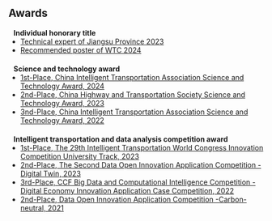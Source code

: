 ## Awards

<h4 style="margin:0 10px 0;">Individual honorary title</h4>

<ul style="margin:0 0 20px;">
  <li><a href="https://www.computer.org/csdl/journal/tp"><autocolor>Technical expert of Jiangsu Province 2023</autocolor></a></li>
  <li><a href="https://www.computer.org/csdl/journal/tp"><autocolor>Recommended poster of WTC 2024</autocolor></a></li>
</ul>


<h4 style="margin:0 10px 0;">Science and technology award</h4>

<ul style="margin:0 0 20px;">
  <li><a href="https://www.computer.org/csdl/journal/tp"><autocolor>1st-Place, China Intelligent Transportation Association Science and Technology Award, 2024</autocolor></a></li>
  <li><a href="https://www.springer.com/journal/11263"><autocolor>2nd-Place, China Highway and Transportation Society Science and Technology Award, 2023</autocolor></a></li>
  <li><a href="https://www.springer.com/journal/11263"><autocolor>3nd-Place, China Intelligent Transportation Association Science and Technology Award, 2022</autocolor></a></li>
</ul>

<h4 style="margin:0 10px 0;">Intelligent transportation and data analysis competition award</h4>

<ul style="margin:0 0 20px;">
  <li><a href="https://www.computer.org/csdl/journal/tp"><autocolor>1st-Place, The 29th Intelligent Transportation World Congress Innovation Competition University Track, 2023</autocolor></a></li>
  <li><a href="https://www.springer.com/journal/11263"><autocolor>2nd-Place, The Second Data Open Innovation Application Competition -Digital Twin, 2023</autocolor></a></li>
  <li><a href="https://www.springer.com/journal/11263"><autocolor>3rd-Place, CCF Big Data and Computational Intelligence Competition - Digital Economy Innovation Application Case Competition, 2022</autocolor></a></li>
  <li><a href="https://www.springer.com/journal/11263"><autocolor>2nd-Place, Data Open Innovation Application Competition -Carbon-neutral, 2021 </autocolor></a></li>
</ul>
